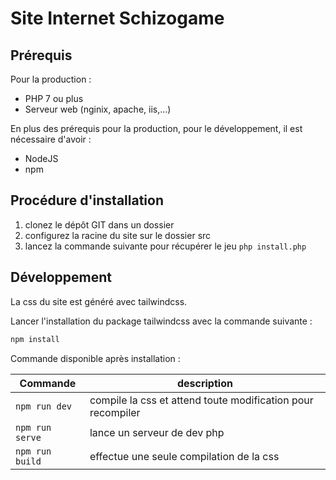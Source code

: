 # Site Internet Schizogame

## Prérequis

Pour la production :

* PHP 7 ou plus
* Serveur web (nginix, apache, iis,...)

En plus des prérequis pour la production, pour le développement, il est nécessaire d'avoir :

* NodeJS
* npm


## Procédure d'installation

1. clonez le dépôt GIT dans un dossier
2. configurez la racine du site sur le dossier src
3. lancez la commande suivante pour récupérer le jeu ```php install.php```

## Développement

La css du site est généré avec tailwindcss. 

Lancer l'installation du package tailwindcss avec la commande suivante :

```bash
npm install
```

Commande disponible après installation :


| Commande            | description |
|---------------------|-------------|
| ```npm run dev```   | compile la css et attend toute modification pour recompiler |
| ```npm run serve``` | lance un serveur de dev php |
| ```npm run build``` | effectue une seule compilation de la css |

